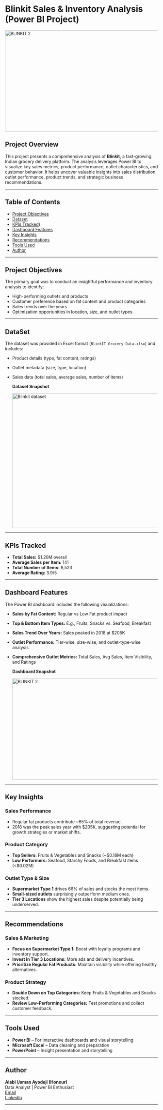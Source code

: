 # Blinkit Sales & Inventory Analysis (Power BI Project)

<img width="598" height="333" alt="BLINKIT 2" src="https://github.com/user-attachments/assets/6b29033f-3400-4bc4-b268-1eaff11c2c4f" />


## Project Overview

This project presents a comprehensive analysis of **Blinkit**, a fast-growing Indian grocery delivery platform. The analysis leverages Power BI to visualize key sales metrics, product performance, outlet characteristics, and customer behavior. It helps uncover valuable insights into sales distribution, outlet performance, product trends, and strategic business recommendations.

---

## Table of Contents

- [Project Objectives](https://github.com/Honour00/Blinkit-Power-Bi-Sales-Analysis/blob/main/README.md#project-objectives)
- [Dataset](https://github.com/Honour00/Blinkit-Power-Bi-Sales-Analysis/blob/main/README.md#dataset)
- [KPIs Tracked](https://github.com/Honour00/Blinkit-Power-Bi-Sales-Analysis/blob/main/README.md#kpis-tracked))
- [Dashboard Features](https://github.com/Honour00/Blinkit-Power-Bi-Sales-Analysis/blob/main/README.md#dashboard-features)
- [Key Insights](https://github.com/Honour00/Blinkit-Power-Bi-Sales-Analysis/blob/main/README.md#key-insights)
- [Recommendations](https://github.com/Honour00/Blinkit-Power-Bi-Sales-Analysis/blob/main/README.md#recommendations)
- [Tools Used](https://github.com/Honour00/Blinkit-Power-Bi-Sales-Analysis/blob/main/README.md#tools-used)
- [Author](https://github.com/Honour00/Blinkit-Power-Bi-Sales-Analysis/blob/main/README.md#author)

---

## Project Objectives

The primary goal was to conduct an insightful performance and inventory analysis to identify:

- High-performing outlets and products
- Customer preference based on fat content and product categories
- Sales trends over the years
- Optimization opportunities in location, size, and outlet types

---

## DataSet

The dataset was provided in Excel format (`BlinkIT Grocery Data.xlsx`) and includes:

- Product details (type, fat content, ratings)
- Outlet metadata (size, type, location)
- Sales data (total sales, average sales, number of items)

  **Dataset Snapshot**
  
  <img width="960" height="442" alt="Blinkit dataset" src="https://github.com/user-attachments/assets/af8567b1-0461-4489-897e-142afe25a48e" />


---

## KPIs Tracked

- **Total Sales:** $1.20M overall
- **Average Sales per Item:** 141
- **Total Number of Items:** 8,523
- **Average Rating:** 3.9/5

---

## Dashboard Features

The Power BI dashboard includes the following visualizations:

- **Sales by Fat Content:** Regular vs Low Fat product impact
- **Top & Bottom Item Types:** E.g., Fruits, Snacks vs. Seafood, Breakfast
- **Sales Trend Over Years:** Sales peaked in 2018 at $205K
- **Outlet Performance:** Tier-wise, size-wise, and outlet-type-wise analysis
- **Comprehensive Outlet Metrics:** Total Sales, Avg Sales, Item Visibility, and Ratings

  **Dashboard Snapshot**
  
  <img width="598" height="333" alt="BLINKIT 2" src="https://github.com/user-attachments/assets/e0234a75-c208-46ae-b4b8-4248b6c052b6" />

---

## Key Insights

### Sales Performance
- Regular fat products contribute ~65% of total revenue.
- 2018 was the peak sales year with $205K, suggesting potential for growth strategies or market shifts.

### Product Category
- **Top Sellers:** Fruits & Vegetables and Snacks (~$0.18M each)
- **Low Performers:** Seafood, Starchy Foods, and Breakfast items (<$0.02M)

### Outlet Type & Size
- **Supermarket Type 1** drives 66% of sales and stocks the most items.
- **Small-sized outlets** surprisingly outperform medium ones.
- **Tier 3 Locations** show the highest sales despite potentially being underserved.

---

## Recommendations

### Sales & Marketing
- **Focus on Supermarket Type 1:** Boost with loyalty programs and inventory support.
- **Invest in Tier 3 Locations:** More ads and delivery incentives.
- **Prioritize Regular Fat Products:** Maintain visibility while offering healthy alternatives.

### Product Strategy
- **Double Down on Top Categories:** Keep Fruits & Vegetables and Snacks stocked.
- **Review Low-Performing Categories:** Test promotions and collect customer feedback.

---

## Tools Used

- **Power BI** – For interactive dashboards and visual storytelling
- **Microsoft Excel** – Data cleaning and preparation
- **PowerPoint** – Insight presentation and storytelling

---

## Author

**Alabi Usman Ayodeji (Honour)**  
Data Analyst | Power BI Enthusiast  
[Email](usmanalabi26@gmail.com)  
[LinkedIn](https://www.linkedin.com/in/alabi-usman)


---
